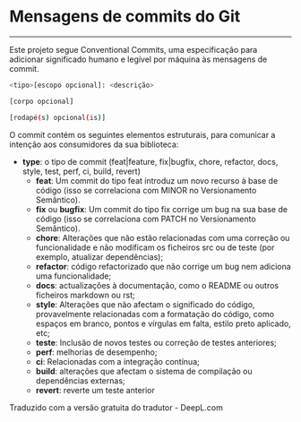 # Mensagens de commits do Git

---

Este projeto segue Conventional Commits, uma especificação para adicionar significado humano e
legível por máquina às mensagens de commit.

```bash
<tipo>[escopo opcional]: <descrição>

[corpo opcional]

[rodapé(s) opcional(is)]
```

O commit contém os seguintes elementos estruturais, para comunicar a intenção aos consumidores da sua biblioteca:

+ **type**: o tipo de commit (feat|feature, fix|bugfix, chore, refactor, docs, style, test, perf, ci, build, revert)
    + **feat**: Um commit do tipo feat introduz um novo recurso à base de código (isso se correlaciona com MINOR no Versionamento Semântico).
    + **fix** ou **bugfix**: Um commit do tipo fix corrige um bug na sua base de código (isso se correlaciona com PATCH no Versionamento Semântico).
    + **chore**: Alterações que não estão relacionadas com uma correção ou funcionalidade e não modificam os ficheiros src ou de teste (por exemplo, atualizar dependências);
    + **refactor**: código refactorizado que não corrige um bug nem adiciona uma funcionalidade;
    + **docs**: actualizações à documentação, como o README ou outros ficheiros markdown ou rst;
    + **style**: Alterações que não afectam o significado do código, provavelmente relacionadas com a formatação do código, como espaços em branco, pontos e vírgulas em falta, estilo preto aplicado, etc;
    + **teste**: Inclusão de novos testes ou correção de testes anteriores;
    + **perf**: melhorias de desempenho;
    + **ci**: Relacionadas com a integração contínua;
    + **build**: alterações que afectam o sistema de compilação ou dependências externas;
    + **revert**: reverte um teste anterior

Traduzido com a versão gratuita do tradutor - DeepL.com
